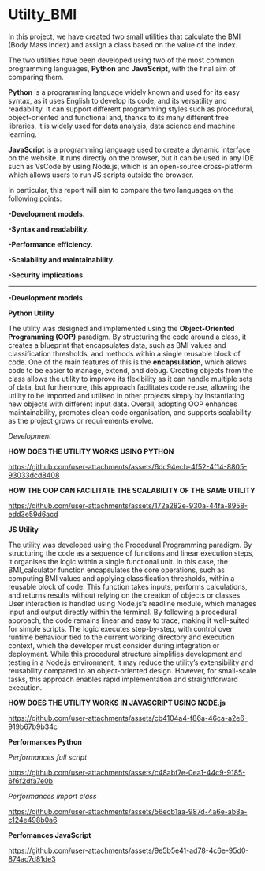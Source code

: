 # Utilty_BMI
In this project, we have created two small utilities that calculate the BMI (Body Mass Index) and assign a class based on the value of the index.

The two utilities have been developed using two of the most common programming languages, **Python** and **JavaScript**, with the final aim of comparing them.

**Python** is a programming language widely known and used for its easy syntax, as it uses English to develop its code, and its versatility and readability. It can support different programming styles such as procedural, object-oriented and functional and, thanks to its many different free libraries, it is widely used for data analysis, data science and machine learning.

**JavaScript** is a programming language used to create a dynamic interface on the website. It runs directly on the browser, but it can be used in any IDE such as VsCode by using Node.js, which is an open-source cross-platform which allows users to run JS scripts outside the browser.

In particular, this report will aim to compare the two languages on the following points:

**-Development models.**

**-Syntax and readability.**

**-Performance efficiency.**

**-Scalability and maintainability.**

**-Security implications.**

----------------------------------------------------------------------------------------------------------------------------------------------------------------------------------------------------------------------------
**-Development models.**

**Python Utility**

The utility was designed and implemented using the **Object-Oriented Programming (OOP)** paradigm. By structuring the code around a class, it creates a blueprint that encapsulates  data, such as BMI values and classification thresholds, and methods within a single reusable block of code.
One of the main features of this is the **encapsulation**, which allows code to be easier to manage, extend, and debug. 
Creating objects from the class allows the utility to improve its flexibility as it can handle multiple sets of data, but furthermore, this approach facilitates code reuse, allowing the utility to be imported and utilised in other projects simply by instantiating new objects with different input data. 
Overall, adopting OOP enhances maintainability, promotes clean code organisation, and supports scalability as the project grows or requirements evolve.

*Development*



**HOW DOES THE UTILITY WORKS USING PYTHON**

https://github.com/user-attachments/assets/6dc94ecb-4f52-4f14-8805-93033dcd8408

**HOW THE OOP CAN FACILITATE THE SCALABILITY OF THE SAME UTILITY**

https://github.com/user-attachments/assets/172a282e-930a-44fa-8958-edd3e59d6acd

**JS Utility**

The utility was developed using the Procedural Programming paradigm. By structuring the code as a sequence of functions and linear execution steps, it organises the logic within a single functional unit. In this case, the BMI_calculator function encapsulates the core operations, such as computing BMI values and applying classification thresholds, within a reusable block of code. 
This function takes inputs, performs calculations, and returns results without relying on the creation of objects or classes.
User interaction is handled using Node.js’s readline module, which manages input and output directly within the terminal. By following a procedural approach, the code remains linear and easy to trace, making it well-suited for simple scripts. The logic executes step-by-step, with control over runtime behaviour tied to the current working directory and execution context, which the developer must consider during integration or deployment.
While this procedural structure simplifies development and testing in a Node.js environment, it may reduce the utility’s extensibility and reusability compared to an object-oriented design. However, for small-scale tasks, this approach enables rapid implementation and straightforward execution.

**HOW DOES THE UTILITY WORKS IN JAVASCRIPT USING NODE.js**

https://github.com/user-attachments/assets/cb4104a4-f86a-46ca-a2e6-919b67b9b34c



**Performances Python**

*Performances full script*

https://github.com/user-attachments/assets/c48abf7e-0ea1-44c9-9185-6f6f2dfa7e0b

*Performances import class*

https://github.com/user-attachments/assets/56ecb1aa-987d-4a6e-ab8a-c124e498b0a6

**Perfomances JavaScript**

https://github.com/user-attachments/assets/9e5b5e41-ad78-4c6e-95d0-874ac7d81de3




